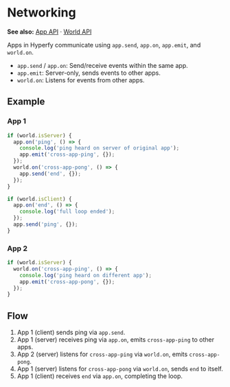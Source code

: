 # Networking

**See also:** [App API](/docs/scripting/app/App.md) · [World API](/docs/scripting/world/World.md)

Apps in Hyperfy communicate using `app.send`, `app.on`, `app.emit`, and `world.on`.

* `app.send` / `app.on`: Send/receive events within the same app.
* `app.emit`: Server-only, sends events to other apps.
* `world.on`: Listens for events from other apps.

## Example

### App 1

```ts
if (world.isServer) {
  app.on('ping', () => {
    console.log('ping heard on server of original app');
    app.emit('cross-app-ping', {});
  });
  world.on('cross-app-pong', () => {
    app.send('end', {});
  });
}

if (world.isClient) {
  app.on('end', () => {
    console.log('full loop ended');
  });
  app.send('ping', {});
}
```

### App 2

```ts
if (world.isServer) {
  world.on('cross-app-ping', () => {
    console.log('ping heard on different app');
    app.emit('cross-app-pong', {});
  });
}
```

## Flow

1. App 1 (client) sends ping via `app.send`.
2. App 1 (server) receives ping via `app.on`, emits `cross-app-ping` to other apps.
3. App 2 (server) listens for `cross-app-ping` via `world.on`, emits `cross-app-pong`.
4. App 1 (server) listens for `cross-app-pong` via `world.on`, sends `end` to itself.
5. App 1 (client) receives `end` via `app.on`, completing the loop.
